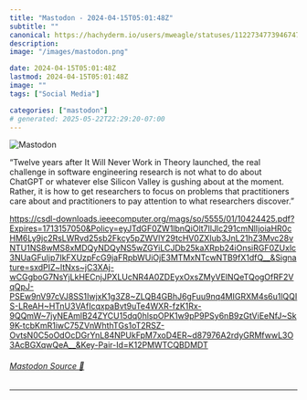 ```yaml
---
title: "Mastodon - 2024-04-15T05:01:48Z"
subtitle: ""
canonical: https://hachyderm.io/users/mweagle/statuses/112273477394674777
description:
image: "/images/mastodon.png"

date: 2024-04-15T05:01:48Z
lastmod: 2024-04-15T05:01:48Z
image: ""
tags: ["Social Media"]

categories: ["mastodon"]
# generated: 2025-05-22T22:29:20-07:00
---
```

![Mastodon](/images/mastodon.png)

<p>“Twelve years after It Will Never Work in Theory launched, the real challenge in software engineering research is not what to do about ChatGPT or whatever else Silicon Valley is gushing about at the moment. Rather, it is how to get researchers to focus on problems that practitioners care about and practitioners to pay attention to what researchers discover.”</p><p><a href="https://csdl-downloads.ieeecomputer.org/mags/so/5555/01/10424425.pdf?Expires=1713157050&amp;Policy=eyJTdGF0ZW1lbnQiOlt7IlJlc291cmNlIjoiaHR0cHM6Ly9jc2RsLWRvd25sb2Fkcy5pZWVlY29tcHV0ZXIub3JnL21hZ3Mvc28vNTU1NS8wMS8xMDQyNDQyNS5wZGYiLCJDb25kaXRpb24iOnsiRGF0ZUxlc3NUaGFuIjp7IkFXUzpFcG9jaFRpbWUiOjE3MTMxNTcwNTB9fX1dfQ__&amp;Signature=sxdPIZ~ltNxs~jC3XAj-wCGgboG7NsYjLkHECnjJPXLUcNR4A0ZDEyxOxsZMyVElNQeTQogOfRF2VqQpJ-PSEw9nV97cVJ8SS1IwjxK1g3Z8~ZLQB4GBhJ6gFuu9nq4MIGRXM4s6u1lQQIS-LReAH~HTnU3VAfIcqxpaBvt9uTe4WXR-fzK1Rx-9QQmW~7jyNEAmlB24ZYCU15dq0hlspOPK1w9pP9PSy6nB9zGtViEeNfJ~Sk9K-tcbKmR1iwC75ZVnWhthTGs1oT2RSZ-OvtsN0C5oOdOcDGrYnL84NPUkFpM7xoD4ER~d87976A2rdyGRMfwwL3O3AcBGXqwQeA__&amp;Key-Pair-Id=K12PMWTCQBDMDT" target="_blank" rel="nofollow noopener noreferrer" translate="no"><span class="invisible">https://</span><span class="ellipsis">csdl-downloads.ieeecomputer.or</span><span class="invisible">g/mags/so/5555/01/10424425.pdf?Expires=1713157050&amp;Policy=eyJTdGF0ZW1lbnQiOlt7IlJlc291cmNlIjoiaHR0cHM6Ly9jc2RsLWRvd25sb2Fkcy5pZWVlY29tcHV0ZXIub3JnL21hZ3Mvc28vNTU1NS8wMS8xMDQyNDQyNS5wZGYiLCJDb25kaXRpb24iOnsiRGF0ZUxlc3NUaGFuIjp7IkFXUzpFcG9jaFRpbWUiOjE3MTMxNTcwNTB9fX1dfQ__&amp;Signature=sxdPIZ~ltNxs~jC3XAj-wCGgboG7NsYjLkHECnjJPXLUcNR4A0ZDEyxOxsZMyVElNQeTQogOfRF2VqQpJ-PSEw9nV97cVJ8SS1IwjxK1g3Z8~ZLQB4GBhJ6gFuu9nq4MIGRXM4s6u1lQQIS-LReAH~HTnU3VAfIcqxpaBvt9uTe4WXR-fzK1Rx-9QQmW~7jyNEAmlB24ZYCU15dq0hlspOPK1w9pP9PSy6nB9zGtViEeNfJ~Sk9K-tcbKmR1iwC75ZVnWhthTGs1oT2RSZ-OvtsN0C5oOdOcDGrYnL84NPUkFpM7xoD4ER~d87976A2rdyGRMfwwL3O3AcBGXqwQeA__&amp;Key-Pair-Id=K12PMWTCQBDMDT</span></a></p>


###### [Mastodon Source 🐘](https://hachyderm.io/@mweagle/112273477394674777)

___
